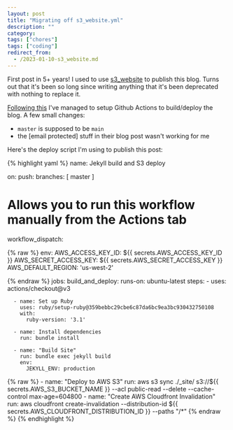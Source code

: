 ```yaml
---
layout: post
title: "Migrating off s3_website.yml"
description: ""
category:
tags: ["chores"]
tags: ["coding"]
redirect_from:
  - /2023-01-10-s3_website.md
---
```


First post in 5+ years! I used to use [s3_website](https://github.com/laurilehmijoki/s3_website) to publish this blog. Turns out that it's been so long since writing anything that it's been deprecated with nothing to replace it.

[Following this](https://pagertree.com/blog/jekyll-site-to-aws-s3-using-github-actions) I've managed to setup Github Actions to build/deploy the blog. A few small changes:

<!--more-->

+ `master` is supposed to be `main` 
+ the [email protected] stuff in their blog post wasn't working for me

Here's the deploy script I'm using to publish this post:

{% highlight yaml %}
name: Jekyll build and S3 deploy

on:
  push:
    branches: [ master ]

  # Allows you to run this workflow manually from the Actions tab
  workflow_dispatch:

{% raw %}
env:
  AWS_ACCESS_KEY_ID: ${{ secrets.AWS_ACCESS_KEY_ID }}
  AWS_SECRET_ACCESS_KEY: ${{ secrets.AWS_SECRET_ACCESS_KEY }}
  AWS_DEFAULT_REGION: 'us-west-2'

{% endraw %}
jobs:
  build_and_deploy:
    runs-on: ubuntu-latest
    steps:
      - uses: actions/checkout@v3
      
      - name: Set up Ruby
        uses: ruby/setup-ruby@359bebbc29cbe6c87da6bc9ea3bc930432750108
        with:
          ruby-version: '3.1'

      - name: Install dependencies
        run: bundle install

      - name: "Build Site"
        run: bundle exec jekyll build
        env:
          JEKYLL_ENV: production
{% raw %}
      - name: "Deploy to AWS S3"
        run: aws s3 sync ./_site/ s3://${{ secrets.AWS_S3_BUCKET_NAME }} --acl public-read --delete --cache-control max-age=604800
      - name: "Create AWS Cloudfront Invalidation"
        run: aws cloudfront create-invalidation --distribution-id ${{ secrets.AWS_CLOUDFRONT_DISTRIBUTION_ID }} --paths "/*"
{% endraw %}
{% endhighlight %}

